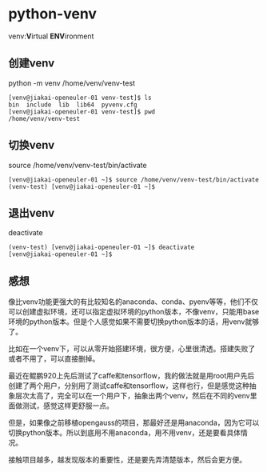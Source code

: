 # python-venv

venv:**V**irtual **ENV**ironment

## 创建venv

python -m venv /home/venv/venv-test

```
[venv@jiakai-openeuler-01 venv-test]$ ls
bin  include  lib  lib64  pyvenv.cfg
[venv@jiakai-openeuler-01 venv-test]$ pwd
/home/venv/venv-test

```

## 切换venv

source /home/venv/venv-test/bin/activate

```
[venv@jiakai-openeuler-01 ~]$ source /home/venv/venv-test/bin/activate
(venv-test) [venv@jiakai-openeuler-01 ~]$
```

## 退出venv

deactivate

```
(venv-test) [venv@jiakai-openeuler-01 ~]$ deactivate
[venv@jiakai-openeuler-01 ~]$

```

## 感想

像比venv功能更强大的有比较知名的anaconda、conda、pyenv等等，他们不仅可以创建虚拟环境，还可以指定虚拟环境的python版本，不像venv，只能用base环境的python版本。但是个人感觉如果不需要切换python版本的话，用venv就够了。

比如在一个venv下，可以从零开始搭建环境，很方便，心里很清透。搭建失败了或者不用了，可以直接删掉。

最近在鲲鹏920上先后测试了caffe和tensorflow，我的做法就是用root用户先后创建了两个用户，分别用了测试caffe和tensorflow，这样也行，但是感觉这种抽象层次太高了，完全可以在一个用户下，抽象出两个venv，然后在不同的venv里面做测试，感觉这样更舒服一点。

但是，如果像之前移植opengauss的项目，那最好还是用anaconda，因为它可以切换python版本。所以到底用不用anaconda，用不用venv，还是要看具体情况。

接触项目越多，越发现版本的重要性，还是要先弄清楚版本，然后会更方便。
